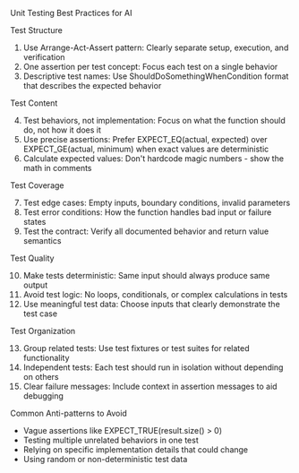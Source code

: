 Unit Testing Best Practices for AI

Test Structure

1. Use Arrange-Act-Assert pattern: Clearly separate setup, execution, and verification
2. One assertion per test concept: Focus each test on a single behavior
3. Descriptive test names: Use ShouldDoSomethingWhenCondition format that describes the expected behavior

Test Content

4. Test behaviors, not implementation: Focus on what the function should do, not how it does it
5. Use precise assertions: Prefer EXPECT_EQ(actual, expected) over EXPECT_GE(actual, minimum) when exact
   values are deterministic
6. Calculate expected values: Don't hardcode magic numbers - show the math in comments

Test Coverage

7. Test edge cases: Empty inputs, boundary conditions, invalid parameters
8. Test error conditions: How the function handles bad input or failure states
9. Test the contract: Verify all documented behavior and return value semantics

Test Quality

10. Make tests deterministic: Same input should always produce same output
11. Avoid test logic: No loops, conditionals, or complex calculations in tests
12. Use meaningful test data: Choose inputs that clearly demonstrate the test case

Test Organization

13. Group related tests: Use test fixtures or test suites for related functionality
14. Independent tests: Each test should run in isolation without depending on others
15. Clear failure messages: Include context in assertion messages to aid debugging

Common Anti-patterns to Avoid

- Vague assertions like EXPECT_TRUE(result.size() > 0)
- Testing multiple unrelated behaviors in one test
- Relying on specific implementation details that could change
- Using random or non-deterministic test data
